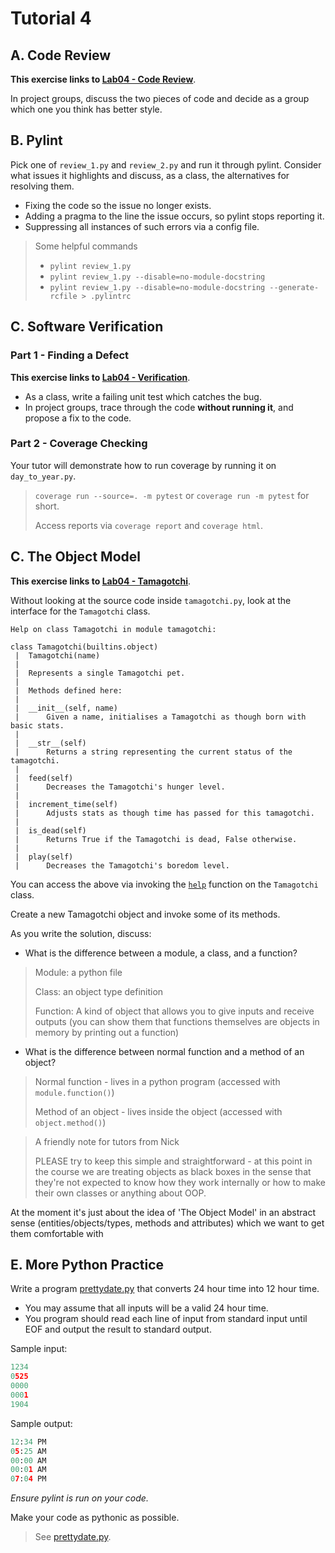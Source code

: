 # Tutorial 4

## A. Code Review

**This exercise links to [Lab04 - Code Review](https://gitlab.cse.unsw.edu.au/COMP1531/22T1/STAFF/repos/lab04/lab04_code-review)**.

In project groups, discuss the two pieces of code and decide as a group which one you think has better style.

## B. Pylint

Pick one of `review_1.py` and `review_2.py` and run it through pylint. Consider what issues it highlights and discuss, as a class, the alternatives for resolving them.

* Fixing the code so the issue no longer exists.
* Adding a pragma to the line the issue occurs, so pylint stops reporting it.
* Suppressing all instances of such errors via a config file.

> Some helpful commands
> * `pylint review_1.py`
> * `pylint review_1.py --disable=no-module-docstring`
> * `pylint review_1.py --disable=no-module-docstring --generate-rcfile > .pylintrc`

## C. Software Verification

### Part 1 - Finding a Defect

**This exercise links to [Lab04 - Verification](https://gitlab.cse.unsw.edu.au/COMP1531/22T1/STAFF/repos/lab04/lab04_verification)**.

* As a class, write a failing unit test which catches the bug.
* In project groups, trace through the code **without running it**, and propose a fix to the code.

### Part 2 - Coverage Checking

Your tutor will demonstrate how to run coverage by running it on `day_to_year.py`.

> `coverage run --source=. -m pytest` or `coverage run -m pytest` for short.
>
> Access reports via `coverage report` and `coverage html`.

## C. The Object Model

**This exercise links to [Lab04 - Tamagotchi](https://gitlab.cse.unsw.edu.au/COMP1531/22T1/STAFF/repos/lab04/lab04_tamagotchi)**.

Without looking at the source code inside `tamagotchi.py`, look at the interface for the `Tamagotchi` class.

```
Help on class Tamagotchi in module tamagotchi:

class Tamagotchi(builtins.object)
 |  Tamagotchi(name)
 |
 |  Represents a single Tamagotchi pet.
 |
 |  Methods defined here:
 |
 |  __init__(self, name)
 |      Given a name, initialises a Tamagotchi as though born with basic stats.
 |
 |  __str__(self)
 |      Returns a string representing the current status of the tamagotchi.
 |
 |  feed(self)
 |      Decreases the Tamagotchi's hunger level.
 |
 |  increment_time(self)
 |      Adjusts stats as though time has passed for this tamagotchi.
 |
 |  is_dead(self)
 |      Returns True if the Tamagotchi is dead, False otherwise.
 |
 |  play(self)
 |      Decreases the Tamagotchi's boredom level.
```

You can access the above via invoking the [`help`](https://docs.python.org/3/library/functions.html#help) function on the `Tamagotchi` class.

Create a new Tamagotchi object and invoke some of its methods.

As you write the solution, discuss:
* What is the difference between a module, a class, and a function?

> Module: a python file
>
> Class: an object type definition
>
> Function: A kind of object that allows you to give inputs and receive outputs (you can show them that functions themselves are objects in memory by printing out a function)

* What is the difference between normal function and a method of an object?

> Normal function - lives in a python program (accessed with `module.function()`)
>
> Method of an object - lives inside the object (accessed with `object.method()`)

> A friendly note for tutors from Nick
>
> PLEASE try to keep this simple and straightforward - at this point in the course we are treating objects as black boxes in the sense that they're not expected to know how they work internally or how to make their own classes or anything about OOP.

At the moment it's just about the idea of 'The Object Model' in an abstract sense (entities/objects/types, methods and attributes) which we want to get them comfortable with

## E. More Python Practice

Write a program [prettydate.py](prettydate.py) that converts 24 hour time into 12 hour time.
- You may assume that all inputs will be a valid 24 hour time.
- You program should read each line of input from standard input until EOF and output the result to standard output.

Sample input:
```python
1234
0525
0000
0001
1904
```

Sample output:
```python
12:34 PM
05:25 AM
00:00 AM
00:01 AM
07:04 PM
```

*Ensure pylint is run on your code.*

Make your code as pythonic as possible.

> See [prettydate.py](solutions/prettydate.py).
